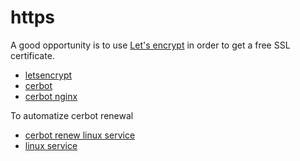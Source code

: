 # https

A good opportunity is to use [Let's encrypt](https://letsencrypt.org/getting-started/)
in order to get a free SSL certificate.

* [letsencrypt](https://letsencrypt.org/getting-started/)
* [cerbot](https://certbot.eff.org/)
* [cerbot nginx](https://certbot.eff.org/#pip-nginx)

To automatize cerbot renewal

* [cerbot renew linux service](http://linuxfr.org/users/coren/journaux/creer-un-service-sous-systemd)
* [linux service](https://jason.the-graham.com/2013/03/06/how-to-use-systemd-timers/)
